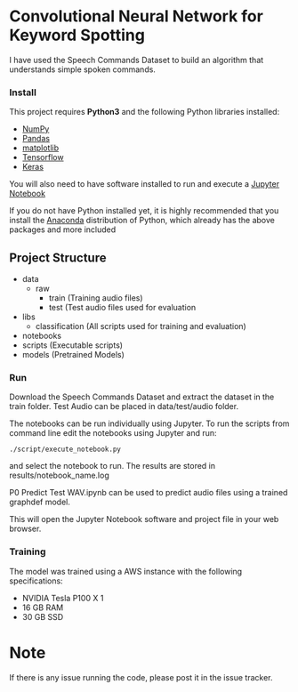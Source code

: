 # Convolutional Neural Network for Keyword Spotting
I have used the Speech Commands Dataset to build an algorithm that understands simple spoken commands.

### Install

This project requires **Python3** and the following Python libraries installed:

- [NumPy](http://www.numpy.org/)
- [Pandas](http://pandas.pydata.org)
- [matplotlib](http://matplotlib.org/)
- [Tensorflow](https://www.tensorflow.org/)
- [Keras](https://keras.io/)

You will also need to have software installed to run and execute a [Jupyter Notebook](http://ipython.org/notebook.html)

If you do not have Python installed yet, it is highly recommended that you install the [Anaconda](http://continuum.io/downloads) distribution of Python, which already has the above packages and more included

## Project Structure
- data
	- raw
		- train (Training audio files)
		- test (Test audio files used for evaluation
- libs
	- classification (All scripts used for training and evaluation)
-  notebooks
- scripts (Executable scripts)
- models (Pretrained Models)


### Run

Download the Speech Commands Dataset and extract the dataset in the train folder. Test Audio can be placed in data/test/audio folder.

The notebooks can be run individually using Jupyter. To run the scripts from command line edit the notebooks using Jupyter and run:

    ./script/execute_notebook.py
   and select the notebook to run. The results are stored in results/notebook_name.log
   
   
P0 Predict Test WAV.ipynb can be used to predict audio files using a trained graphdef model.

This will open the Jupyter Notebook software and project file in your web browser.

### Training

The model was trained using a AWS instance with the following specifications:
- NVIDIA Tesla P100 X 1
- 16 GB RAM 
- 30 GB SSD

# Note
If there is any issue running the code, please post it in the issue tracker.
